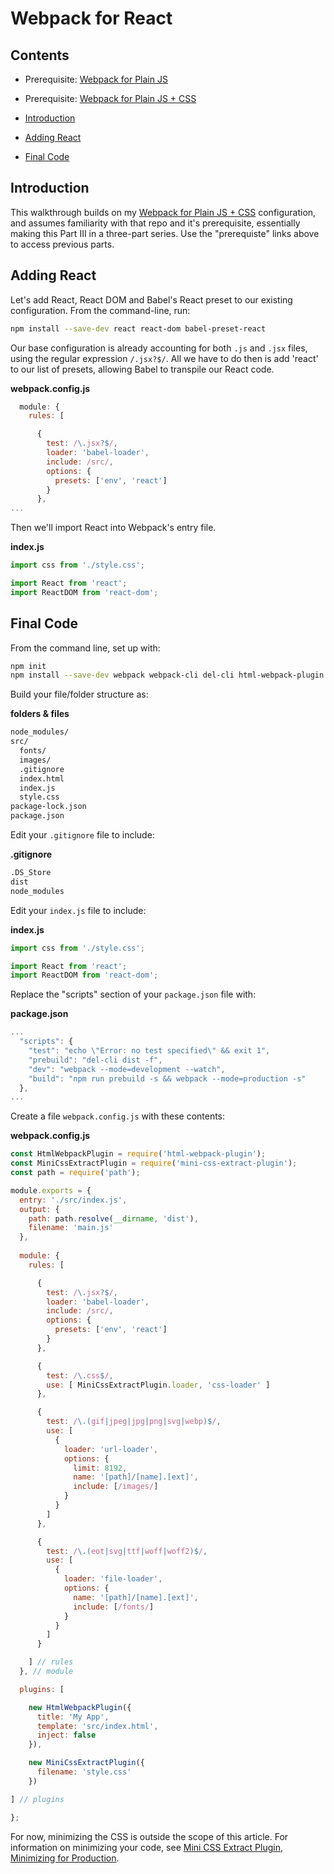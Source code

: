 # Webpack for React

## Contents

  - Prerequisite: [Webpack for Plain JS](https://github.com/mjcampagna/webpack-for-plain-js)
  - Prerequisite: [Webpack for Plain JS + CSS](https://github.com/mjcampagna/webpack-for-plain-js-css)

  - [Introduction](#introduction)
  - [Adding React](#adding-react)
  - [Final Code](#final-code)

## Introduction

This walkthrough builds on my [Webpack for Plain JS + CSS](https://github.com/mjcampagna/webpack-for-plain-js-css) configuration, and assumes familiarity with that repo and it's prerequisite, essentially making this Part III in a three-part series. Use the "prerequiste" links above to access previous parts.

## Adding React

Let's add React, React DOM and Babel's React preset to our existing configuration. From the command-line, run:

```sh
npm install --save-dev react react-dom babel-preset-react
```

Our base configuration is already accounting for both `.js` and `.jsx` files, using the regular expression `/.jsx?$/`. All we have to do then is add 'react' to our list of presets, allowing Babel to transpile our React code.

**webpack.config.js**  
```js
  module: {
    rules: [

      { 
        test: /\.jsx?$/, 
        loader: 'babel-loader',
        include: /src/,
        options: {
          presets: ['env', 'react']
        }
      },
...
```

Then we'll import React into Webpack's entry file.

**index.js**  
```js
import css from './style.css';

import React from 'react';
import ReactDOM from 'react-dom';
```

## Final Code

From the command line, set up with:

```sh
npm init
npm install --save-dev webpack webpack-cli del-cli html-webpack-plugin babel-core babel-loader babel-preset-env style-loader css-loader file-loader url-loader mini-css-extract-plugin react react-dom babel-preset-react
```

Build your file/folder structure as:

**folders & files**  
```sh
node_modules/
src/
  fonts/
  images/
  .gitignore
  index.html
  index.js
  style.css
package-lock.json
package.json
```

Edit your `.gitignore` file to include: 

**.gitignore**  
```sh
.DS_Store
dist
node_modules
```

Edit your `index.js` file to include: 

**index.js**  
```js
import css from './style.css';

import React from 'react';
import ReactDOM from 'react-dom';
```

Replace the "scripts" section of your `package.json` file with:

**package.json**
```js
...
  "scripts": {
    "test": "echo \"Error: no test specified\" && exit 1",
    "prebuild": "del-cli dist -f",
    "dev": "webpack --mode=development --watch",
    "build": "npm run prebuild -s && webpack --mode=production -s"
  },
...
```

Create a file `webpack.config.js` with these contents:

**webpack.config.js**  
```js
const HtmlWebpackPlugin = require('html-webpack-plugin');
const MiniCssExtractPlugin = require('mini-css-extract-plugin');
const path = require('path');

module.exports = {
  entry: './src/index.js',
  output: {
    path: path.resolve(__dirname, 'dist'),
    filename: 'main.js'
  },
  
  module: {
    rules: [

      { 
        test: /\.jsx?$/, 
        loader: 'babel-loader',
        include: /src/,
        options: {
          presets: ['env', 'react']
        }
      },

      {
        test: /\.css$/,
        use: [ MiniCssExtractPlugin.loader, 'css-loader' ]
      },

      {
        test: /\.(gif|jpeg|jpg|png|svg|webp)$/,
        use: [
          {
            loader: 'url-loader',
            options: {
              limit: 8192,
              name: '[path]/[name].[ext]',
              include: [/images/]
            }
          }
        ]
      },

      {
        test: /\.(eot|svg|ttf|woff|woff2)$/,
        use: [
          {
            loader: 'file-loader',
            options: {
              name: '[path]/[name].[ext]',
              include: [/fonts/]
            }
          }
        ]
      }

    ] // rules
  }, // module

  plugins: [

    new HtmlWebpackPlugin({
      title: 'My App',
      template: 'src/index.html',
      inject: false
    }),

    new MiniCssExtractPlugin({
      filename: 'style.css'
    })

] // plugins

};
```

For now, minimizing the CSS is outside the scope of this article. For information on minimizing your code, see [Mini CSS Extract Plugin, Minimizing for Production](https://github.com/webpack-contrib/mini-css-extract-plugin#minimizing-for-production).
